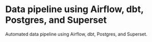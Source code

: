 # Data pipeline using Airflow, dbt, Postgres, and Superset

Automated data pipeline using Airflow, dbt, Postgres, and Superset.
